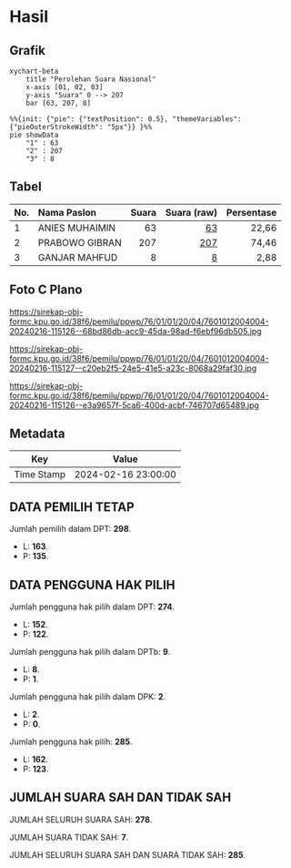 # Hasil

## Grafik

```mermaid
xychart-beta
    title "Perolehan Suara Nasional"
    x-axis [01, 02, 03]
    y-axis "Suara" 0 --> 207
    bar [63, 207, 8]
```

```mermaid
%%{init: {"pie": {"textPosition": 0.5}, "themeVariables": {"pieOuterStrokeWidth": "5px"}} }%%
pie showData
    "1" : 63
    "2" : 207
    "3" : 8
```

## Tabel

| No. | Nama Paslon    | Suara | Suara (raw) | Persentase |
|:--- |:-------------- | -----:| -----------:| ----------:|
| 1   | ANIES MUHAIMIN | 63    | [63][p-1]   | 22,66      |
| 2   | PRABOWO GIBRAN | 207   | [207][p-2]  | 74,46      |
| 3   | GANJAR MAHFUD  | 8     | [8][p-3]    | 2,88       |


[p-1]: https://github.com/gigit-pemilu/pemilu-2024/blob/main/pilpres/hitung-suara/sub/76-sulawesi-barat/sub/01-pasangkayu/sub/01-bambalamotu/sub/2004-randomayang/sub/004-tps/sub/paslon-1.txt
[p-2]: https://github.com/gigit-pemilu/pemilu-2024/blob/main/pilpres/hitung-suara/sub/76-sulawesi-barat/sub/01-pasangkayu/sub/01-bambalamotu/sub/2004-randomayang/sub/004-tps/sub/paslon-2.txt
[p-3]: https://github.com/gigit-pemilu/pemilu-2024/blob/main/pilpres/hitung-suara/sub/76-sulawesi-barat/sub/01-pasangkayu/sub/01-bambalamotu/sub/2004-randomayang/sub/004-tps/sub/paslon-3.txt

## Foto C Plano

https://sirekap-obj-formc.kpu.go.id/38f6/pemilu/ppwp/76/01/01/20/04/7601012004004-20240216-115126--68bd86db-acc9-45da-98ad-f6ebf96db505.jpg

https://sirekap-obj-formc.kpu.go.id/38f6/pemilu/ppwp/76/01/01/20/04/7601012004004-20240216-115127--c20eb2f5-24e5-41e5-a23c-8068a29faf30.jpg

https://sirekap-obj-formc.kpu.go.id/38f6/pemilu/ppwp/76/01/01/20/04/7601012004004-20240216-115126--e3a9657f-5ca6-400d-acbf-746707d65489.jpg


## Metadata

| Key        | Value               |
| ---------- | ------------------- |
| Time Stamp | 2024-02-16 23:00:00 |


## DATA PEMILIH TETAP

Jumlah pemilih dalam DPT: **298**.
 * L: **163**.
 * P: **135**.

## DATA PENGGUNA HAK PILIH

Jumlah pengguna hak pilih dalam DPT: **274**.
 * L: **152**.
 * P: **122**.

Jumlah pengguna hak pilih dalam DPTb: **9**.
 * L: **8**.
 * P: **1**.

Jumlah pengguna hak pilih dalam DPK: **2**.
 * L: **2**.
 * P: **0**.

Jumlah pengguna hak pilih: **285**.
 * L: **162**.
 * P: **123**.

## JUMLAH SUARA SAH DAN TIDAK SAH

JUMLAH SELURUH SUARA SAH: **278**.

JUMLAH SUARA TIDAK SAH: **7**.

JUMLAH SELURUH SUARA SAH DAN SUARA TIDAK SAH: **285**.


